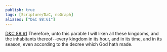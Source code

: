 ```yaml
---
publish: true
tags: [Scripture/DaC, noGraph]
aliases: ["D&C 88:61"]
---
```

[D&C 88:61](https://churchofjesuschrist.org/study/scriptures/dc-testament/dc/88?lang=eng&id=p61#p61) Therefore, unto this parable I will liken all these kingdoms, and the inhabitants thereof--every kingdom in its hour, and in its time, and in its season, even according to the decree which God hath made.
